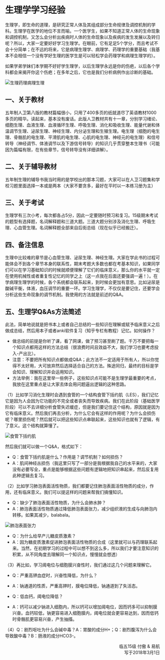 # 生理学学习经验

生理学，即生命的道理，是研究正常人体及其组成部分生命规律及调控机制的学科。生理学在医学的地位不言而喻。一个医学生，如果不知道正常人体的生命现象和调控机制，又怎么会分析出疾病时人体的生命现象以及疾病的发生发展以及转归呢？所以，大家一定要好好学习生理学。在眼前，它有足足5个学分，而且考试不会十分简单；在不远的将来，它是病理生理学、病理学、药理学的重要基础（我基本不会相信一个没有学好生理的医学生是可以轻松学会药理学和病理生理学的）。

如果学弟学妹们本学期不好好学生理学，以后生理学永远是你的伤疤，以后各个学科都会来揭开你这个伤疤；在多年之后，它也是我们分析病例作出诊断的基础。

![生理药理病理生理](https://cdn.jsdelivr.net/gh/zcx980605/Survive_XYSM_dev@master/Image/Ch1_2_1.png)
 
## 一、关于教材

五年制人卫第八版的教材篇幅很小，只用了400多页的纸就道尽了英语教材1000多页的精华。读起来，基本没有废话。此版人卫教材共有十一章，分别学习绪论、细胞生理、血液生理、血液循环生理、呼吸生理、消化和吸收生理、能量代谢和体温调节生理、泌尿生理、神经生理、内分泌生理和生殖生理。电生理（细胞的电生理、骨骼肌的电生理、平滑肌的电生理、心肌的电生理、神经元的电生理）和信号转导（神经调节、体液调节以及下游信号转导）的知识几乎贯穿整本生理书（可能因为篇幅有限，在有些章节，信号转导没有详细讲解）。

## 二、关于辅导教材

五年制生理的辅导书我当时用的是学校出的那本习题，大家可以在人卫习题集和学校习题里面选择一本或是两本（大家不要贪多，最好在平时以一本练习册为主）

## 三、关于考试

生理学有三次小考，每次都各占5分，因此一定要随时预习和复习。15级期末考试的题型有选择题，名词解释题和三道大题。三道大题分别涉及消化生理、呼吸生理、心血管生理。名词解释题全部来自后街总结（现在似乎已经搬迁）。

## 四、备注信息

生理中比较难的章节是心血管生理、泌尿生理、神经生理。大家在学此书的过程可能体会不到各个章节本身的联系性，期末考题大多数也都在考基本知识，如果同学们可以在学习基础知识的时候就顺便理解了它们的临床意义，那么你的水平就一定在使用机械性或者重复性记忆的同学之上（这一点我在后面还要强调一遍！）。在学病理生理学的时候，各个系统都会联系起来，到时候会更加有意思。比如泌尿是酸碱平衡，体液，血压调节的重要一环。学习生理学，不仅仅是要记住，还要学会分析这些生命现象的调节机制。我使用的方法就是前述的Q&A。

## 五、生理学Q&As方法简述

此法，简单地说就是把书本上或者自己总结的一些知识在理解或赋予临床意义之后做成总结，然后用本子或者anki软件复习（知乎专栏有教程）记忆。如何操作？

+ 做总结的前提是你听了课，看了网课，做了预习甚至刷了题。千万不要把每一个知识点都用这样的方法总结（很浪费时间且效益不大，我们学习也要考虑投入-产出比）。
+ 注意：不要把所有知识点都做成Q&A；此方法不一定适用于所有人，所以你觉得不太好用，大可放弃然后选择适合自己的方法。殊途同归，最终的目标是学会知识、理解知识并会运用知识。
+ 方法举例：我在这里举一些例子，这些知识点可能不是生理学最重要的考点，我放在这里重点是让大家去体会用问题逼出逻辑的这种思路。

（1）比如学习消化生理时会遇到食管的一个结构食管下括约肌（LES），我们记忆它是因为人会因为它功能的不完全或者丧失而导致疾病。我们在此阶段（基础医学阶段）可以不去详细分析食管失迟缓症，但是我们要记住这个结构，原因就是因为它有临床意义。然后我们再去分析，为什么它会有这样的作用呢？为什么会损伤呢？哪里损伤呢？然后就可以把这些知识点串联起来，这些知识也就有了逻辑，有了意义。这个结构就算懂了。

![食管下括约肌](https://cdn.jsdelivr.net/gh/zcx980605/Survive_XYSM_dev@master/Image/Ch1_2_2.png)

然后我们就可以做一个Q&A，格式如下：

+ Q：食管下括约肌是什么？作用是？调节机制？如何损伤？
+ A：肌间神经丛损伤（我这里只写了一部分是我根据我自己的水平来的，大家没有必要写全，重点是能够根据这些问题有逻辑地把知识串起来，然后反复用此种逻辑去复习。

（2）比如学习肺泡表面活性物质，我们都要记住肺泡表面活性物质的成分，作用，还有临床意义。我们可以提这样的问题来帮我们搞懂知识。

+ Q：缺少了肺泡表面活性物质，为什么会肺水肿？
+ A：肺泡表面活性物质通过降低肺泡表面张力，减少组织液的生成与向肺泡内转移。如果其减少，balabala。

![肺泡表面张力](https://cdn.jsdelivr.net/gh/zcx980605/Survive_XYSM_dev@master/Image/Ch1_2_3.png)
 
+ Q：为什么给早产儿糖皮质激素？
+ A：因为糖皮质激素促进肺泡表面活性物质的合成（这里就可以与药理联系起来。当然，在初期学习的过程中可以想不到这么多，所以我们才要注意知识的积累，从不同角度去理解同一个知识点，慢慢就会想透）

（3）再比如，学习阈电位与细胞膜兴奋性时，我们通过这几个问题来理解它。

+ Q：严重高钾血症时，兴奋性降低，为什么？
+ A：钠通道的性质，严重高钾时，膜电位降低，钠通道到了失活态。

+ Q：低血钙，阈电位降低？
+ A：钙可以减少钠进入细胞内，所以钙可以增加阈电位，因而钙多可以抑制膜兴奋。血钙较低，钠更容易进入细胞膜内，阈电位就会更容易达到，因而低钙时骨骼肌更容易兴奋，产生抽搐。

（4）Q：剧烈呕吐为什么会碱中毒？A：胃酸的成分H+；Q：剧烈腹泻为什么会导致酸中毒？B：肠液的成分HCO3-。

<p align="right">临五15级 付傲 & 易航<br/>写于2018年3月1日</p>
